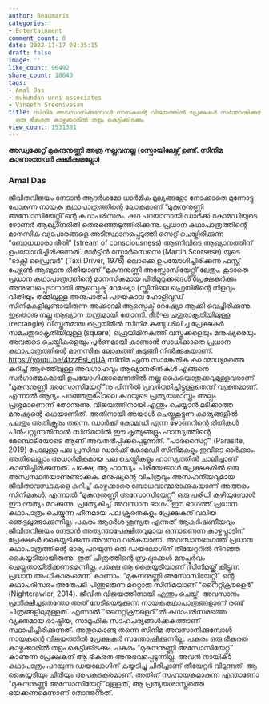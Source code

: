 ```yaml
---
author: Beaumaris
categories:
- Entertainment
comment_count: 0
date: 2022-11-17 08:35:15
draft: false
image: ''
like_count: 96492
share_count: 18640
tags:
- Amal Das
- mukundan unni associates
- Vineeth Sreenivasan
title: സിനിമ അവസാനിക്കുമ്പോൾ നായകന്റെ വിജയത്തിൽ പ്രേക്ഷകർ സന്തോഷിക്കുന്നില്ല, പകരം
  ഒരു ഭീകരത കാഴ്ചക്കാരിൽ തളം കെട്ടിക്കിടക്കും
view_count: 1531381
---
```


**അഡ്വക്കേറ്റ് മുകുന്ദനുണ്ണി അത്ര നല്ലവനല്ല** **(സ്പോയിലേഴ്സ് ഉണ്ട്. സിനിമ കാണാത്തവർ ക്ഷമിക്കുമല്ലോ)**

### **Amal Das**

ജീവിതവിജയം നേടാൻ ആദർശമോ ധാർമിക മൂല്യങ്ങളോ നോക്കാതെ മുന്നോട്ടു പോകുന്ന നായക കഥാപാത്രത്തിന്റെ ലോകമാണ് “മുകുന്ദനുണ്ണി അസോസിയേറ്റ്സി”ന്റെ കഥാപരിസരം. കഥ പറയാനായി ഡാർക്ക് കോമഡിയുടെ ഴോണർ ആഖ്യാനരീതി തെരഞ്ഞെടുത്തിരിക്കുന്നു. പ്രധാന കഥാപാത്രത്തിന്റെ മാനസിക വ്യാപാരങ്ങളെ അടിസ്ഥാനപ്പെടുത്തി സെറ്റ് ചെയ്തിരിക്കുന്ന “ബോധധാരാ രീതി” (stream of consciousness) ആണിവിടെ ആഖ്യാനത്തിന് ഉപയോഗിച്ചിരിക്കുന്നത്. മാർട്ടിൻ സ്കോർസെസെ (Martin Scorsese) യുടെ “ടാക്സി ഡ്രൈവർ” (Taxi Driver, 1976) ലൊക്കെ ഉപയോഗിച്ചിരിക്കുന്ന ഫസ്റ്റ് പേഴ്സൺ ആഖ്യാന രീതിയാണ് “മുകുന്ദനുണ്ണി അസ്സോസിയേറ്റ്സി”ലേതും. കൂടാതെ പ്രധാന കഥാപാത്രത്തിന്റെ മാനസികമായ പിരിമുറുക്കങ്ങൾ പ്രേക്ഷകർക്കും അനുഭവപ്പെടാനായി ആസ്പെക്ട് റേഷ്യോ (സ്ക്രീനിലെ ഫ്രെയിമിന്റെ നീളവും വീതിയും തമ്മിലുള്ള അനുപാതം) പഴയകാല ഹോളിവുഡ് സിനിമകളിലുണ്ടായിരുന്ന അക്കാദമി ആസ്പെക്ട് റേഷ്യോ ആക്കി വെച്ചിരിക്കുന്നു. ഇതൊരു നല്ല ആഖ്യാന തന്ത്രമായി തോന്നി. ദീർഘ ചതുരാകൃതിയിലുള്ള (rectangle) വിസ്തൃതമായ ഫ്രെയിമിൽ സിനിമ കണ്ടു ശീലിച്ച പ്രേക്ഷകർ സമചതുരാകൃതിയിലുള്ള (square) ഫ്രെയിമിനകത്ത് വസ്തുക്കളെയും മനുഷ്യരെയും അവരുടെ ചെയ്തികളെയും പൂർണമായി കാണാൻ സാധിക്കാതെ പ്രധാന കഥാപാത്രത്തിന്റെ മാനസിക ലോകത്ത് കുടുങ്ങി നിൽക്കുകയാണ്. https://youtu.be/4tzzEsI_qUA സിനിമ എന്ന സാങ്കേതിക കലാമാധ്യമത്തെ കുറിച്ച് ആഴത്തിലുള്ള അവഗാഹവും ആഖ്യാനരീതികൾ എങ്ങനെ സർഗാത്മകമായി ഉപയോഗിക്കാമെന്നതിൽ നല്ല കൈയൊതുക്കവുമുള്ളവരാണ് “മുകുന്ദനുണ്ണി അസോസിയേറ്റ്സി”നു പിന്നിൽ പ്രവർത്തിച്ചിട്ടുള്ളതെന്ന് വ്യക്തമാണ്. എന്നാൽ ആദ്യം പറഞ്ഞതുപോലെ കഥയുടെ പ്രത്യയശാസ്ത്രം അല്പം പ്രശ്നമാണെന്ന് തോന്നുന്നു. വിജയത്തിനായി എന്തും ചെയ്യാൻ മടിക്കാത്ത മനുഷ്യന്റെ കഥയാണിത്. അതിനായി അയാൾ ചെയ്തുകൂട്ടുന്ന കാര്യങ്ങളിൽ പലതും അതിക്രൂരം തന്നെ. ഡാർക്ക് കോമഡി എന്ന ഴോണറിന്റെ രീതികൾ പിൻപറ്റുന്നതിനാൽ സിനിമയിൽ ഈ കൃത്യങ്ങളും ഹാസ്യത്തിന്റെ മേമ്പൊടിയോടെ ആണ് അവതരിപ്പിക്കപ്പെടുന്നത്. “പാരസൈറ്റ്” (Parasite, 2019) പോലുള്ള പല പ്രസിദ്ധ ഡാർക്ക് കോമഡി സിനിമകളും ഇവിടെ ഓർക്കാം. അതിലെല്ലാം അധാർമികമായ പല ചെയ്തികളും ഹാസ്യത്തിൽ ചാലിച്ചാണ് കാണിച്ചിരിക്കുന്നത്. പക്ഷെ, ആ ഹാസ്യം ചിരിയേക്കാൾ പ്രേക്ഷകരിൽ ഒരു അസ്വസ്ഥതയാണുണ്ടാക്കുക. മനുഷ്യന്റെ വിചിത്രവും അസഹനീയവുമായ ജീവിതാവസ്ഥകളെ കുറിച്ച് കാഴ്ചക്കാരെ ബോധവാന്മാരാക്കുകയാണ് അത്തരം സിനിമകൾ. എന്നാൽ “മുകുന്ദനുണ്ണി അസോസിയേറ്റ്സ്” ഒരു പരിധി കഴിയുമ്പോൾ ഈ ദൗത്യം മറക്കുന്നു. പ്രത്യേകിച്ച് അവസാന ഭാഗം. ഈ ഭാഗത്ത് പ്രധാന കഥാപാത്രം ചെയ്യുന്ന ഹീനമായ പല ക്രൂരതകളും പ്രേക്ഷകന് വലിയ ഞെട്ടലുണ്ടാക്കുന്നില്ല. പകരം ആദർശ ശൂന്യത എന്നത് ആകർഷണീയവും ജീവിതവിജയം നേടാൻ അത്യന്താപേക്ഷിതവുമായ ഒന്നാണെന്ന കാഴ്ചപ്പാടിന് പ്രേക്ഷകർ കൈയ്യടിക്കുന്ന അവസ്ഥ വരികയാണ്. അവസാനഭാഗത്ത് പ്രധാന കഥാപാത്രത്തിന്റെ ഭാര്യ പറയുന്ന ഒരു ഡയലോഗിന് തീയേറ്ററിൽ നിറഞ്ഞ കൈയ്യടിയായിരുന്നു. ഇത് ചിത്രത്തിന്റെ സ്രഷ്ടാക്കൾ മനപ്പൂർവം ചെയ്തതായിരിക്കണമെന്നില്ല. പക്ഷെ ആ കൈയ്യടിയാണ് സിനിമയ്ക്ക് കിട്ടുന്ന പ്രധാന അംഗീകാരംമെന്ന് കാണാം. “മുകുന്ദനുണ്ണി അസോസിയേറ്റ്സി” ന്റെ കഥാപരിസരം അതേപടി പിന്തുടരുന്ന മറ്റൊരു സിനിമയാണ് “നൈറ്റ്ക്രൗളെർ” (Nightcrawler, 2014). ജീവിത വിജയത്തിനായി എന്തും ചെയ്ത്, അവസാനം പ്രതീക്ഷിച്ചതെന്തോ അത് നേടിയെടുക്കുന്ന നായകകഥാപാത്രങ്ങളാണ് രണ്ട് ചിത്രങ്ങളിലുമുള്ളത്. എന്നാൽ “നൈറ്റ്ക്രൗളെറി”ൽ കഥാപരിസരത്തെ വ്യക്തമായ രാഷ്ട്രീയ, സാമൂഹിക സാഹചര്യങ്ങൾക്കകത്താണ് സ്ഥാപിച്ചിരിക്കുന്നത്. അതുകൊണ്ടു തന്നെ സിനിമ അവസാനിക്കുമ്പോൾ നായകന്റെ വിജയത്തിൽ പ്രേക്ഷകർ സന്തോഷിക്കുന്നില്ല. പകരം ഒരു ഭീകരത കാഴ്ചക്കാരിൽ തളം കെട്ടിക്കിടക്കും. പകരം “മുകുന്ദനുണ്ണി അസോസിയേറ്റ്സ്” കാണുന്ന പ്രേക്ഷകന് ആ ഭീകരത അനുഭവപ്പെടുന്നില്ല. അവൻ നായികാ കഥാപാത്രം പറയുന്ന ഡയലോഗിന് കയ്യടിച്ചു ചിരിച്ചാണ് തീയേറ്റർ വിടുന്നത്. ആ കൈയ്യടിയും ചിരിയും അപകടകരമാണ്. അതിന് സഹായകമാകുന്ന എന്താണോ “മുകുന്ദനുണ്ണി അസോസിയേറ്റ്സി”ലുള്ളത്, ആ പ്രത്യയശാസ്ത്രത്തെ ഭയക്കണമെന്നാണ് തോന്നുന്നത്.